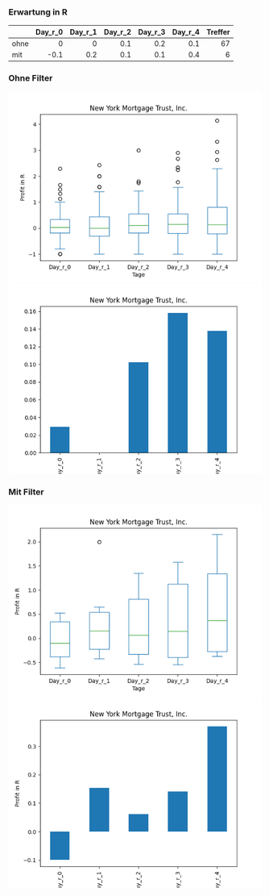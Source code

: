### Erwartung in R
|      |   Day_r_0 |   Day_r_1 |   Day_r_2 |   Day_r_3 |   Day_r_4 |   Treffer |
|:-----|----------:|----------:|----------:|----------:|----------:|----------:|
| ohne |       0   |       0   |       0.1 |       0.2 |       0.1 |        67 |
| mit  |      -0.1 |       0.2 |       0.1 |       0.1 |       0.4 |         6 |

### Ohne Filter
![image info](./data/NYMT_box_all.png)
![image info](./data/NYMT_median_all.png)

### Mit Filter
![image info](./data/NYMT_box_filtered.png)
![image info](./data/NYMT_median_filtered.png)